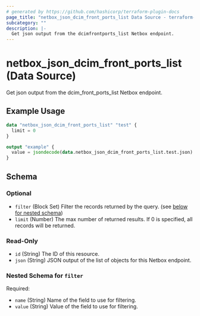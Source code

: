 ```yaml
---
# generated by https://github.com/hashicorp/terraform-plugin-docs
page_title: "netbox_json_dcim_front_ports_list Data Source - terraform-provider-netbox"
subcategory: ""
description: |-
  Get json output from the dcimfrontports_list Netbox endpoint.
---
```


# netbox_json_dcim_front_ports_list (Data Source)

Get json output from the dcim_front_ports_list Netbox endpoint.

## Example Usage

```terraform
data "netbox_json_dcim_front_ports_list" "test" {
  limit = 0
}

output "example" {
  value = jsondecode(data.netbox_json_dcim_front_ports_list.test.json)
}
```

<!-- schema generated by tfplugindocs -->
## Schema

### Optional

- `filter` (Block Set) Filter the records returned by the query. (see [below for nested schema](#nestedblock--filter))
- `limit` (Number) The max number of returned results. If 0 is specified, all records will be returned.

### Read-Only

- `id` (String) The ID of this resource.
- `json` (String) JSON output of the list of objects for this Netbox endpoint.

<a id="nestedblock--filter"></a>
### Nested Schema for `filter`

Required:

- `name` (String) Name of the field to use for filtering.
- `value` (String) Value of the field to use for filtering.


